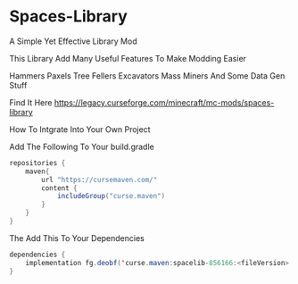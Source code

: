 # Spaces-Library
A Simple Yet Effective Library Mod

This Library Add Many Useful Features To Make Modding Easier

Hammers Paxels Tree Fellers Excavators Mass Miners And Some Data Gen Stuff 

Find It Here https://legacy.curseforge.com/minecraft/mc-mods/spaces-library

How To Intgrate Into Your Own Project 

Add The Following To Your build.gradle

```java
repositories {
    maven{
        url "https://cursemaven.com/"
        content {
            includeGroup("curse.maven")
        }
    }
}
```

The Add  This To Your Dependencies

```java
dependencies {
    implementation fg.deobf('curse.maven:spacelib-856166:<fileVersion>')
}
```
